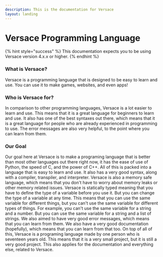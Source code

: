 ```yaml
---
description: This is the documentation for Versace
layout: landing
---
```


# Versace Programming Language

{% hint style="success" %}
This documentation expects you to be using Versace version 4.x.x or higher.
{% endhint %}

### What is Versace?

Versace is a programming language that is designed to be easy to learn and use. You can use it to make games, websites, and even apps!

### Who is Versace for?

In comparison to other programming languages, Versace is a lot easier to learn and use. This means that it is a great language for beginners to learn and use. It also has one of the best syntaxes out there, which means that it is a great language for people who are already experienced in programming to use. The error messages are also very helpful, to the point where you can learn from them.

### Our Goal

Our goal here at Versace is to make a programing language that is better than most other languages out there right now, it has the ease of use of Python, the speed of C, and the power of C++. All of this is packed into a language that is easy to learn and use. It also has a very good syntax, along with a compiler, transpiler, and interpreter. Versace is also a memory safe language, which means that you don't have to worry about memory leaks or other memory related issues. Versace is statically typed meaning that you have to define the type of a variable before you use it. But you can change the type of a variable at any time. This means that you can use the same variable for different things, but you can't use the same variable for different types of things. For example, you can't use the same variable for a string and a number. But you can use the same variable for a string and a list of strings. We also aimed to have very good error messages, which means that you can learn from them. We also have a very good documentation (hopefully), which means that you can learn from that too. On top of all of this, Versace is a programing language made by one person who is seventeen years old. This means that it is a very small project, but it is still a very good project. This also applies for the documentation and everything else, related to Versace.
